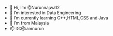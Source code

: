 - 👋 Hi, I’m @Nurunnajwa12
- 👀 I’m interested in Data Engineering
- 🌱 I’m currently learning C++,HTML,CSS and Java
- 💞️ I’m from Malaysia
- 📫  IG:@iamnurun

<!---
Nurunnajwa12/Nurunnajwa12 is a ✨ special ✨ repository because its `README.md` (this file) appears on your GitHub profile.
You can click the Preview link to take a look at your changes.
--->
